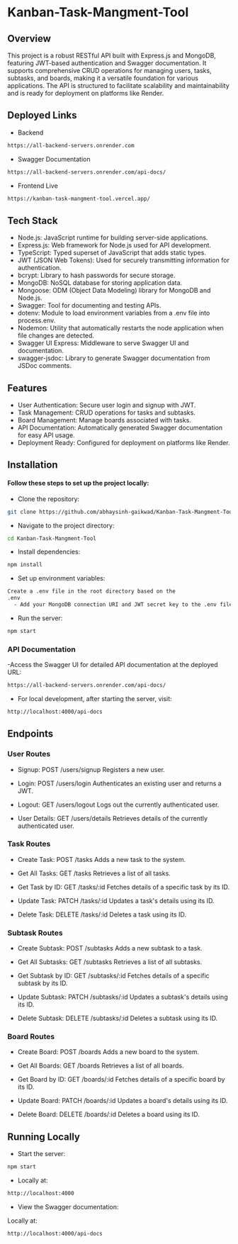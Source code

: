 # Kanban-Task-Mangment-Tool

## Overview
This project is a robust RESTful API built with Express.js and MongoDB, featuring JWT-based authentication and Swagger documentation. It supports comprehensive CRUD operations for managing users, tasks, subtasks, and boards, making it a versatile foundation for various applications. The API is structured to facilitate scalability and maintainability and is ready for deployment on platforms like Render.

## Deployed Links
- Backend
```bash
https://all-backend-servers.onrender.com
```
- Swagger Documentation
```bash
https://all-backend-servers.onrender.com/api-docs/
```
- Frontend Live 
```bash
https://kanban-task-mangment-tool.vercel.app/
```
## Tech Stack

- Node.js: JavaScript runtime for building server-side applications.
- Express.js: Web framework for Node.js used for API development.
- TypeScript: Typed superset of JavaScript that adds static types.
- JWT (JSON Web Tokens): Used for securely transmitting information for authentication.
- bcrypt: Library to hash passwords for secure storage.
- MongoDB: NoSQL database for storing application data.
- Mongoose: ODM (Object Data Modeling) library for MongoDB and Node.js.
- Swagger: Tool for documenting and testing APIs.
- dotenv: Module to load environment variables from a .env file into process.env.
- Nodemon: Utility that automatically restarts the node application when file changes are detected.
- Swagger UI Express: Middleware to serve Swagger UI and documentation.
- swagger-jsdoc: Library to generate Swagger documentation from JSDoc comments.

## Features
- User Authentication: Secure user login and signup with JWT.
- Task Management: CRUD operations for tasks and subtasks.
- Board Management: Manage boards associated with tasks.
- API Documentation: Automatically generated Swagger documentation for easy API usage.
- Deployment Ready: Configured for deployment on platforms like Render.

## Installation
#### Follow these steps to set up the project locally:

- Clone the repository:

```bash
git clone https://github.com/abhaysinh-gaikwad/Kanban-Task-Mangment-Tool.git
```

- Navigate to the project directory:

```bash
cd Kanban-Task-Mangment-Tool
```

- Install dependencies:

```bash
npm install
```
- Set up environment variables:

```bash
Create a .env file in the root directory based on the 
.env
  - Add your MongoDB connection URI and JWT secret key to the .env file.
```
- Run the server:

```bash
npm start
```
### API Documentation
-Access the Swagger UI for detailed API documentation at the deployed URL:

```bash
https://all-backend-servers.onrender.com/api-docs/
```
- For local development, after starting the server, visit:

```bash
http://localhost:4000/api-docs
```

## Endpoints

### User Routes

- Signup: POST /users/signup
Registers a new user.

- Login: POST /users/login
Authenticates an existing user and returns a JWT.

- Logout: GET /users/logout
Logs out the currently authenticated user.

- User Details: GET /users/details
Retrieves details of the currently authenticated user.

### Task Routes

- Create Task: POST /tasks
Adds a new task to the system.

- Get All Tasks: GET /tasks
Retrieves a list of all tasks.

- Get Task by ID: GET /tasks/:id
Fetches details of a specific task by its ID.

- Update Task: PATCH /tasks/:id
Updates a task's details using its ID.

- Delete Task: DELETE /tasks/:id
Deletes a task using its ID.

### Subtask Routes

- Create Subtask: POST /subtasks
Adds a new subtask to a task.

- Get All Subtasks: GET /subtasks
Retrieves a list of all subtasks.

- Get Subtask by ID: GET /subtasks/:id
Fetches details of a specific subtask by its ID.

- Update Subtask: PATCH /subtasks/:id
Updates a subtask's details using its ID.

- Delete Subtask: DELETE /subtasks/:id
Deletes a subtask using its ID.

### Board Routes

- Create Board: POST /boards
Adds a new board to the system.

- Get All Boards: GET /boards
Retrieves a list of all boards.

- Get Board by ID: GET /boards/:id
Fetches details of a specific board by its ID.

- Update Board: PATCH /boards/:id
Updates a board's details using its ID.

- Delete Board: DELETE /boards/:id
Deletes a board using its ID.


## Running Locally
- Start the server:

```bash
npm start
```
- Locally at:
```bash
http://localhost:4000
```
- View the Swagger documentation:

Locally at:
```bash
http://localhost:4000/api-docs
```